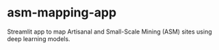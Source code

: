 # asm-mapping-app
Streamlit app to map Artisanal and Small-Scale Mining (ASM) sites using deep learning models.
